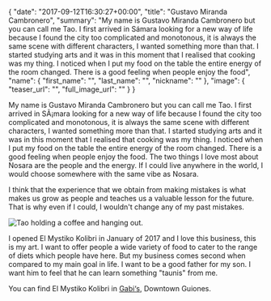 {
  "date": "2017-09-12T16:30:27+00:00",
  "title": "Gustavo Miranda Cambronero",
  "summary": "My name is Gustavo Miranda Cambronero but you can call me Tao. I first arrived in Sámara looking for a new way of life because I found the city too complicated and monotonous, it is always the same scene with different characters, I wanted something more than that. I started studying arts and it was in this moment that I realised that cooking was my thing. I noticed when I put my food on the table the entire energy of the room changed. There is a good feeling when people enjoy the food",
  "name": {
    "first_name": "",
    "last_name": "",
    "nickname": ""
  },
  "image": {
    "teaser_url": "",
    "full_image_url": ""
  }
}


<p>My name is Gustavo Miranda Cambronero but you can call me Tao. I first arrived in SÃ¡mara looking for a new way of life because I found the city too complicated and monotonous, it is always the same scene with different characters, I wanted something more than that. I started studying arts and it was in this moment that I realised that cooking was my thing. I noticed when I put my food on the table the entire energy of the room changed. There is a good feeling when people enjoy the food. The two things I love most about Nosara are the people and the energy. If I could live anywhere in the world, I would choose somewhere with the same vibe as Nosara.</p> <p>I think that the experience that we obtain from making mistakes is what makes us grow as people and teaches us a valuable lesson for the future. That is why even if I could, I wouldn&#39;t change any of my past mistakes.</p> <img src="https://res.cloudinary.com/humansofnosara/image/upload/fl_progressive/v1502838534/Gustavo%20Cambronero/Tao-Full_rim2sw.jpg" sizes="100vw" srcset="https://res.cloudinary.com/humansofnosara/image/upload/fl_progressive/v1502838534/Gustavo%20Cambronero/Tao-Full_rim2sw.jpg 1000w, https://res.cloudinary.com/humansofnosara/image/upload/fl_progressive,c_scale,w_720/v1502838534/Gustavo%20Cambronero/Tao-Full_rim2sw.jpg 720w" alt="Tao holding a coffee and hanging out."> <p>I opened El Mystiko Kolibri in January of 2017 and I love this business, this is my art. I want to offer people a wide variety of food to cater to the range of diets which people have here. But my business comes second when compared to my main goal in life. I want to be a good father for my son. I want him to feel that he can learn something "taunis" from me.</p> <p class="article-detail__small-text"> You can find El Mystiko Kolibri in <a href="https://www.nosara.com/listings/gabis-play/">Gabi&lsquo;s</a>, Downtown Guiones. </p>